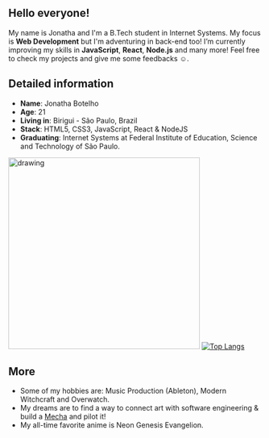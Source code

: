 ## Hello everyone!

My name is Jonatha and I'm a B.Tech student in Internet Systems. My focus is **Web Development** but I'm adventuring in back-end too! I’m currently improving my skills in **JavaScript**, **React**, <span id="nodeJsText">**Node.js**</span> and many more! Feel free to check my projects and give me some feedbacks ☺️.

## Detailed information

* **Name**: Jonatha Botelho
* **Age**: 21
* **Living in**: Birigui - São Paulo, Brazil
* **Stack**: HTML5, CSS3, JavaScript, React & NodeJS
* **Graduating**: Internet Systems at Federal Institute of Education, Science and Technology of São Paulo.

<img src="https://i.pinimg.com/originals/9d/8e/fa/9d8efa6843eeef3b5700f35ecfe3eef5.gif" alt="drawing" width="380"/> [![Top Langs](https://github-readme-stats.vercel.app/api/top-langs/?username=jonathabot)](https://github.com/jonathabot/github-readme-stats)

## More 
* Some of my hobbies are: Music Production (Ableton), Modern Witchcraft and Overwatch.  
* My dreams are to find a way to connect art with software engineering & build a [Mecha](https://www.google.com/search?q=Mecha+robot) and pilot it!  
* My all-time favorite anime is Neon Genesis Evangelion. 
